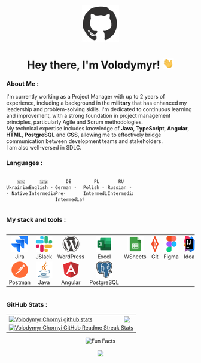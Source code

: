 <div id="header" align="center">

<img src="./assets/github.gif" width="100"/>

<h1>
Hey there, I'm Volodymyr!
<img src="./assets/giphy.gif" width="30px" alt="GIF">
</h1>

   </div>
  
### About Me :
I'm currently working as a Project Manager with up to 2 years of experience, including a background in the **military** that has enhanced my leadership and problem-solving skills. I'm dedicated to continuous learning and improvement, with a strong foundation in project management principles, particularly Agile and Scrum methodologies.<br>
My technical expertise includes knowledge of **Java**, **TypeScript**, **Angular**, **HTML**, **PostgreSQL** and **CSS**, allowing me to effectively bridge communication between development teams and stakeholders.<br>
I am also well-versed in SDLC.<br>

### Languages :

<div style="display: flex; align-items: flex-start; align: center">
<table  align="center">
   <tr>
    
        🇺🇦 Ukrainian - Native
        
  </tr>

  <tr>
    
        🇬🇧 English - Intermediate
        
  </tr>

   <tr>
    
        DE German - Pre-Intermediate
        
  </tr>

   <tr>
    
        PL Polish - Intermediate
        
  </tr>
   <tr>
    
        RU Russian - Intermediate
        
  </tr>
</table>
</div>

### My stack and tools :

<div style="display: flex; align-items: flex-start; align: center">
<table align="center">
  <tr>
   <td align="center" width="88">
        <img src="./images/03-jira.svg" alt="Jira" width="44" height="44"/>
      <br>Jira
     </td>
     <td align="center" width="88">
        <img src="./images/22-slack.svg" alt="Slack" width="44" height="44"/>
      <br>JSlack
     </td>
     <td align="center" width="88">
        <img src="./images/21-wordpress.svg" alt="Wordpress" width="44" height="44"/>
      <br>WordPress
     </td>
     <td align="center" width="88">
        <img src="./images/32-excel.svg" alt="Excel" width="44" height="44"/>
      <br>Excel
     </td>
     <td align="center" width="88">
        <img src="./images/31-google-sheets.svg" alt="Wordpress" width="44" height="44"/>
      <br>WSheets
     </td>
   <td align="center" width="88">
        <img src="./images/16-git.svg" alt="Git" width="44" height="44"/>
      <br>Git
    <td align="center" width="88">
        <img src="./images/18-figma.svg" alt="Figma" width="44" height="44"/>
      <br>Figma
     </td>
     <td align="center" width="88">
        <img src="./images/06-intellij-idea.svg" alt="Idea" width="44" height="44"/>
      <br>Idea
     </td>
     <td align="center" width="88">
        <img src="./images/17-vscode.svg" alt="Visual Studio Code" width="44" height="44"/>
      <br>VSCode
     </td>
     <td align="center"  width="88">
         <img src="./images/01-html5.svg" alt="HTML5" width="44" height="44"/>
      <br>HTML5
    </td>
    <td align="center" width="88">
        <img src="./images/02-css3.svg" alt="CSS3" width="44" height="44"/>
      <br>CSS3
    </td>
    <td align="center" width="88">
        <img src="./images/04-typescript.svg" alt="TS" width="44" height="44"/>
      <br>TypeScript
    </td>
        <td align="center" width="88">
       <img src="./images/09-sql.svg" alt="SQL" width="44" height="44"/>
      <br>SQL
      </td>
  </tr>
      <td align="center" width="88">
        <img src="./images/14-postman.svg" alt="Postman" width="44" height="44"/>
      <br>Postman
    </td>
      </td>
    </td>
  <td align="center" width="88">
        <img src="./images/07-java.svg" alt="Java" width="44" height="44"/>
      <br>Java
     </td>
  <td align="center" width="88">
        <img src="./images/05-angular.svg" alt="Angular" width="44" height="44"/>
      <br>Angular
     </td>
     <td align="center" width="88">
        <img src="./images/20-postgresql.svg" alt="PostgreSQL" width="44" height="44"/>
      <br>PostgreSQL
     </td>
</table>
</div>

### GitHub Stats :

<table align="center">
  <tr>
  <td>
   <a href="https://github.com/vchornyy12/github-readme-stats"><img align="center" src="https://github-readme-stats.vercel.app/api?username=vchornyy12&show_icons=true&include_all_commits=true&theme=buefy&hide_border=true" alt="Volodymyr Chornyi github stats" /></a>
  </td>
  <td>
  <a href="https://github.com/vchornyy12/github-readme-stats"><img align="center" src="https://github-readme-stats.vercel.app/api/top-langs/?username=vchornyy12&layout=compact&theme=buefy&hide_border=true" /></a>
  </td>
  </tr>
  <tr>
  <td colspan=2 align="center">
  <a href="https://git.io/streak-stats"> <img src="http://github-readme-streak-stats.herokuapp.com?user=vchornyy12&hide_border=true&background=f6f8fa&currStreakLabel=000000&date_format=j%20M%5B%20Y%5D" alt="Volodymyr Chornyi GitHub Readme Streak Stats" /> </a>
  </td>
  </tr>
</table>

<div align=center> 
<img src="https://readme-typing-svg.herokuapp.com?color=%2336BCF7&size=30&center=true&vCenter=true&width=1000&height=50&lines=Fun+Facts:+;Love+joking,+got+a+great+sense+of+humor.+;" alt="Fun Facts" /> 
</div>
  
<br>

<div align="center">
<a href="https://u8views.com/github/vchornyy12"><img src="https://u8views.com/api/v1/github/profiles/115661003/views/day-week-month-total-count.svg"></a>
</div>

<br>
